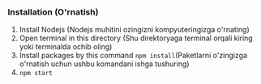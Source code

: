 ### Installation (O'rnatish)
1. Install Nodejs  (Nodejs muhitini ozingizni kompyuteringizga o'rnating)
2. Open terminal in this directory (Shu direktoryaga terminal orqali kiring yoki terminalda ochib oling)
3. Install packages by this command `npm install`(Paketlarni o'zingizga o'rnatish uchun ushbu komandani ishga tushuring)
4. `npm start`
